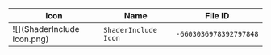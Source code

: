 | Icon | Name | File ID |
| ---  | ---  | ---     |
| ![](ShaderInclude Icon.png) | `ShaderInclude Icon` | `-6603036978392797848` |
